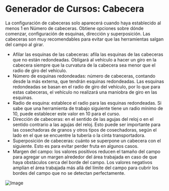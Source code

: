 # Generador de Cursos: Cabecera


La configuración de cabeceras solo aparecerá cuando haya establecido al menos 1 en Número de cabeceras.
Obtiene opciones sobre dónde comenzar, configuración de esquinas, dirección y superposición.
Las cabeceras son muy recomendables para evitar que las herramientas salgan del campo al girar.



- Afilar las esquinas de las cabeceras: afila las esquinas de las cabeceras que no están redondeadas. Obligará al vehículo a hacer un
giro en la cabecera siempre que la curvatura de la cabecera sea menor que el radio de giro del vehículo.
- Número de esquinas redondeadas: número de cabeceras, contando desde la más externa, que tendrán esquinas redondeadas. Las esquinas redondeadas se basan en el radio de giro del vehículo, por lo que para estas cabeceras, el vehículo no realizará una maniobra de giro en las esquinas.
- Radio de esquina: establece el radio para las esquinas redondeadas. Si sabe que una herramienta de trabajo siguiente tiene un radio mínimo de 10, puede establecer este valor en 10 para el curso.
- Dirección de cabeceras: en el sentido de las agujas del reloj o en el sentido contrario a las agujas del reloj. Esto puede ser importante para las cosechadoras de granos y otros tipos de cosechadoras, según el lado en el que se encuentre la tubería o la cinta transportadora.
- Superposición de cabeceras: cuánto se superpone un cabecera con el siguiente. Esto es para evitar perder fruta en algunos casos.
- Margen del campo: los valores positivos reducen el tamaño del campo para agregar un margen alrededor del área trabajada en caso de que haya obstáculos cerca del borde del campo.
Los valores negativos amplían el área trabajada más allá del límite del campo para cubrir los bordes del campo que no se detectan perfectamente.


![Image](/home/runner/work/CourseplayHelp/CourseplayHelp/sharproundcorner_0_0_330_130.png)

